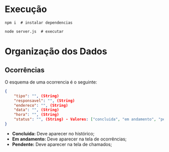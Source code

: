 # Execução
```shell
npm i  # instalar dependencias
```
```shell
node server.js  # executar
```



# Organização dos Dados
## Ocorrências
O esquema de uma ocorrencia é o seguinte:<br>
```json
{
    "tipo": "", (String)
    "responsavel": "", (String)
    "endereco": "", (String)
    "data": "", (String)
    "hora": "", (String)
    "status": "", (String) - Valores: ["concluida", "em andamento", "pendente"]
}
```
<!-- "data finalizacao": "", (String)
"hora finalizacao": "", (String) -->

* **Concluida:** Deve aparecer no histórico;
* **Em andamento:** Deve aparecer na tela de ocorrências;
* **Pendente:** Deve aparecer na tela de chamados;
